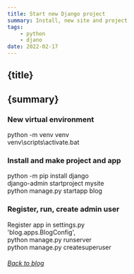 ```yaml
---
title: Start new Django project
summary: Install, new site and project
tags: 
    - python
    - djano
date: 2022-02-17
---
```


<article>

# {title}
## {summary}

### New virtual environment

python -m venv venv    
venv\scripts\activate.bat    

### Install and make project and app
python -m pip install django    
django-admin startproject mysite    
python manage.py startapp blog    

### Register, run, create admin user
Register app in settings.py    
'blog.apps.BlogConfig',    
python manage.py runserver    
python manage.py createsuperuser    

###### <a class = "high-col" href="/blog">Back to blog</a>
</article>